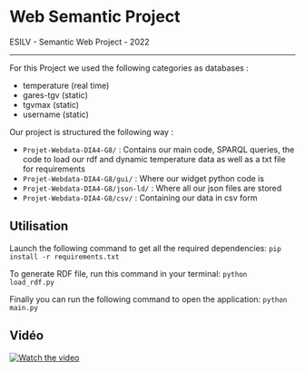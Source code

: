 # Web Semantic Project

ESILV - Semantic Web Project - 2022

---

For this Project we used the following categories as databases :
- temperature (real time)
- gares-tgv (static)
- tgvmax (static)
- username (static)

Our project is structured the following way :
- `Projet-Webdata-DIA4-G8/` : Contains our main code, SPARQL queries, the code to load our rdf and dynamic temperature data as well as a txt file for requirements
- `Projet-Webdata-DIA4-G8/gui/` : Where our widget python code is
- `Projet-Webdata-DIA4-G8/json-ld/` : Where all our json files are stored
- `Projet-Webdata-DIA4-G8/csv/` : Containing our data in csv form


## Utilisation

Launch the following command to get all the required dependencies:
`pip install -r requirements.txt`

To generate RDF file, run this command in your terminal:
`python load_rdf.py`

Finally you can run the following command to open the application:
`python main.py`


## Vidéo
[![Watch the video](https://i.imgur.com/vKb2F1B.png)](demo_vid.mp4)